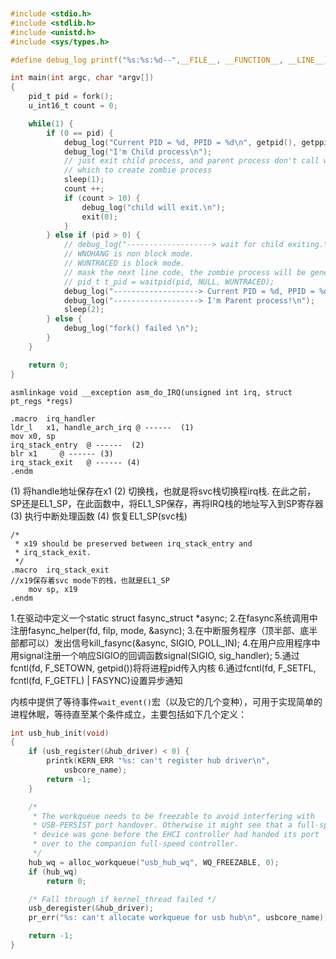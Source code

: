 ```C


#include <stdio.h>
#include <stdlib.h>
#include <unistd.h>
#include <sys/types.h>

#define debug_log printf("%s:%s:%d--",__FILE__, __FUNCTION__, __LINE__);printf

int main(int argc, char *argv[])
{
    pid_t pid = fork();
    u_int16_t count = 0;

    while(1) {
        if (0 == pid) {
            debug_log("Current PID = %d, PPID = %d\n", getpid(), getppid());
            debug_log("I'm Child process\n");
            // just exit child process, and parent process don't call waitpid(),
            // which to create zombie process
            sleep(1);
            count ++;
            if (count > 10) {
                debug_log("child will exit.\n");
                exit(0);
            }
        } else if (pid > 0) {
            // debug_log("-------------------> wait for child exiting.\n");
            // WNOHANG is non block mode.
            // WUNTRACED is block mode.
            // mask the next line code, the zombie process will be generated.
            // pid_t t_pid = waitpid(pid, NULL, WUNTRACED);
            debug_log("-------------------> Current PID = %d, PPID = %d\n", getpid(), getppid());
            debug_log("-------------------> I'm Parent process!\n");
            sleep(2);
        } else {
            debug_log("fork() failed \n");
        }
    }

    return 0;
}

```

`asmlinkage void __exception asm_do_IRQ(unsigned int irq, struct pt_regs *regs)`

```assembly
.macro	irq_handler
ldr_l	x1, handle_arch_irq @ ------  (1)
mov	x0, sp
irq_stack_entry  @ ------  (2)
blr	x1     @ ------ (3)
irq_stack_exit   @ ------ (4)
.endm
```
(1) 将handle地址保存在x1
(2)  切换栈，也就是将svc栈切换程irq栈. 在此之前，SP还是EL1_SP，在此函数中，将EL1_SP保存，再将IRQ栈的地址写入到SP寄存器
(3) 执行中断处理函数
(4) 恢复EL1_SP(svc栈)


```assembly
/*
 * x19 should be preserved between irq_stack_entry and
 * irq_stack_exit.
 */
.macro	irq_stack_exit
//x19保存着svc mode下的栈，也就是EL1_SP
	mov	sp, x19     
.endm

```

1.在驱动中定义一个static struct fasync_struct *async;
2.在fasync系统调用中注册fasync_helper(fd, filp, mode, &async);
3.在中断服务程序（顶半部、底半部都可以）发出信号kill_fasync(&async, SIGIO, POLL_IN);
4.在用户应用程序中用signal注册一个响应SIGIO的回调函数signal(SIGIO, sig_handler);
5.通过fcntl(fd, F_SETOWN, getpid())将将进程pid传入内核
6.通过fcntl(fd, F_SETFL, fcntl(fd, F_GETFL) | FASYNC)设置异步通知


[^1]:[]()
[^2]:[]()
[^3]:[]()
[^4]:[]()
[^5]:[]()
[^6]:[]()
[^7]:[]()
[^8]:[]()
[^9]:[]()
[^10]:[]()
[^11]:[]()
[^12]:[]()
[^13]:[]()
[^14]:[]()
[^15]:[]()
[^16]:[]()
[^17]:[]()
[^18]:[]()
[^19]:[]()
[^20]:[]()

内核中提供了等待事件`wait_event()`宏（以及它的几个变种），可用于实现简单的进程休眠，等待直至某个条件成立，主要包括如下几个定义：

```C
int usb_hub_init(void)
{
	if (usb_register(&hub_driver) < 0) {
		printk(KERN_ERR "%s: can't register hub driver\n",
			usbcore_name);
		return -1;
	}

	/*
	 * The workqueue needs to be freezable to avoid interfering with
	 * USB-PERSIST port handover. Otherwise it might see that a full-speed
	 * device was gone before the EHCI controller had handed its port
	 * over to the companion full-speed controller.
	 */
	hub_wq = alloc_workqueue("usb_hub_wq", WQ_FREEZABLE, 0);
	if (hub_wq)
		return 0;

	/* Fall through if kernel_thread failed */
	usb_deregister(&hub_driver);
	pr_err("%s: can't allocate workqueue for usb hub\n", usbcore_name);

	return -1;
}
```


